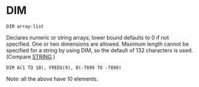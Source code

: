 # DIM

`DIM array-list`

Declares numeric or string arrays; lower bound defaults to 0 if not specified. One or two dimensions are allowed. Maximum length cannot be specified for a string by using DIM, so the default of 132 characters is used. (Compare [STRING](man_cs-string.md).)

`DIM А(1 TO 10), FRED$(9), B(-7899 TO -7890)`

Note: all the above have 10 elements.
